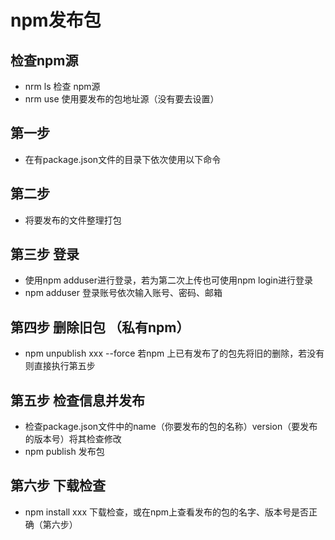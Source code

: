 # npm发布包

## 检查npm源
* nrm ls 检查 npm源
* nrm use 使用要发布的包地址源（没有要去设置）

## 第一步
* 在有package.json文件的目录下依次使用以下命令

## 第二步
* 将要发布的文件整理打包

## 第三步 登录
* 使用npm adduser进行登录，若为第二次上传也可使用npm login进行登录
* npm adduser 登录账号依次输入账号、密码、邮箱

## 第四步 删除旧包 （私有npm）
* npm unpublish  xxx --force 若npm 上已有发布了的包先将旧的删除，若没有则直接执行第五步

## 第五步 检查信息并发布
* 检查package.json文件中的name（你要发布的包的名称）version（要发布的版本号）将其检查修改
* npm publish 发布包

## 第六步 下载检查
* npm install xxx 下载检查，或在npm上查看发布的包的名字、版本号是否正确（第六步）
